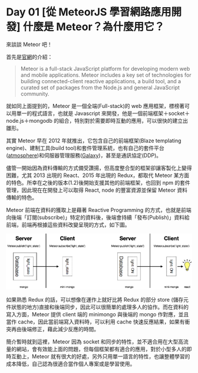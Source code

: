 # Day 01 [從 MeteorJS 學習網路應用開發] 什麼是 Meteor？為什麼用它？

來談談 Meteor 吧！

首先是[官網](https://guide.meteor.com)的介紹：
> Meteor is a full-stack JavaScript platform for developing modern web and mobile applications. Meteor includes a key set of technologies for building connected-client reactive applications, a build tool, and a curated set of packages from the Node.js and general JavaScript community.

就如同上面提到的，Meteor 是一個全端(Full-stack)的 web 應用框架，標榜著可以用單一的程式語言，也就是 Javascript 來開發，他是一個前端框架＋socket＋node.js＋mongodb 的組合，特別對於需要即時互動的應用，可以很快的建立出雛形。

其實 Meteor 早在 2012 年就推出，它包含自己的前端框架(Blaze templating engine)、建制工具(build tool)和套件管理系統，也有自己的套件平台([atmosphere](https://atmospherejs.com))和伺服器管理服務([Galaxy](https://www.meteor.com/pricing))，甚至是通訊協定(DDP)。

儘管一開始因為資料傳輸的方式備受讚揚，但高度整合型的框架卻讓客製化上變得困難，尤其 2013 出現的 React、2015 年出現的 Redux，都取代 Meteor 某方面的特色。所幸在之後的版本(1.2)後開始支援其他的前端框架，也回到 npm 的套件管理，因此現在在開發上可以取得 React, node 的豐富資源並保留 Meteor 資料傳輸的特色。

Meteor 前端在資料的獲取上是藉著 Reactive Programming 的方式，也就是前端向後端「訂閱(subscribe)」特定的資料後，後端會持續「發布(Publish)」資料給前端，前端再根據這些資料改變呈現的方式，如下圖。

![Publish & Subscribe](../images/publish_and_subscribe.png)

如果熟悉 Redux 的話，可以想像在運作上就好比將 Redux 的部分 store (儲存元件狀態的地方)直接和後端同步，因此可以很簡單的處理多人的協作。而在資料的寫入方面，Meteor 提供 client 端的 minimongo 與後端的 mongo 作對應，並且當作 cache，因此當前端寫入資料時，可以利用 cache 快速反應結果，如果有衝突再由後端修正，藉此減少反應的時間。

簡介暫時就到這裡，Meteor 因為 socket 和同步的特性，並不適合用在大型高流量的網站，會有效能上面的問題，但每個框架都有適合的應用，對於小型多人的即時互動上，Meteor 就有很大的好處，另外只用單一語言的特性，也讓整體學習的成本降低，自己認為很適合當作個人專案或是學習使用。
